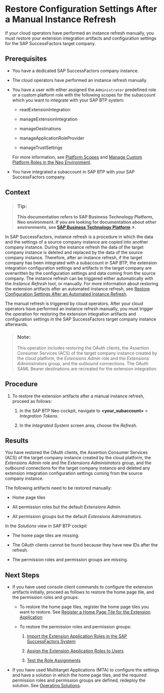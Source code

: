 <!-- loio45d048169c504a6a97d9a2ad0bb32389 -->

# Restore Configuration Settings After a Manual Instance Refresh

If your cloud operators have performed an instance refresh manually, you must restore your extension integration artifacts and configuration settings for the SAP SuccessFactors target company.



## Prerequisites

-   You have a dedicated SAP SuccessFactors company instance.

-   The cloud operators have performed an instance refresh manually.

-   You have a user with either assigned the `Administrator` predefined role or a custom platform role with the following scopes for the subaccount which you want to integrate with your SAP BTP system:

    -   readExtensionIntegration

    -   manageExtensionIntegration

    -   manageDestinations

    -   manageApplicationRoleProvider

    -   manageTrustSettings


    For more information, see [Platform Scopes](https://help.sap.com/viewer/65de2977205c403bbc107264b8eccf4b/Cloud/en-US/f2260746ed8e446fafdeaaa8ab43e307.html) and [Manage Custom Platform Roles in the Neo Environment](https://help.sap.com/viewer/65de2977205c403bbc107264b8eccf4b/Cloud/en-US/ede5f721e78e4d678c87c8a200c564ca.html).

-   You have integrated a subaccount in SAP BTP with your SAP SuccessFactors company.



## Context

> ### Tip:  
> **This documentation refers to SAP Business Technology Platform, Neo environment. If you are looking for documentation about other environments, see [SAP Business Technology Platform](https://help.sap.com/viewer/65de2977205c403bbc107264b8eccf4b/Cloud/en-US/6a2c1ab5a31b4ed9a2ce17a5329e1dd8.html "SAP Business Technology Platform (SAP BTP) is an integrated offering comprised of four technology portfolios: database and data management, application development and integration, analytics, and intelligent technologies. The platform offers users the ability to turn data into business value, compose end-to-end business processes, and build and extend SAP applications quickly.") :arrow_upper_right:.**

In SAP SuccessFactors, instance refresh is a procedure in which the data and the settings of a source company instance are copied into another company instance. During the instance refresh the data of the target company instance is deleted and replaced by the data of the source company instance. Therefore, after an instance refresh, if the target company has been integrated with a subaccount in SAP BTP, the extension integration configuration settings and artifacts in the target company are overwritten by the configuration settings and data coming from the source company. The instance refresh can be triggered either automatically with the *Instance Refresh* tool, or manually. For more information about restoring the extension artifacts after an automated instance refresh, see [Restore Configuration Settings After an Automated Instance Refresh](restore-configuration-settings-after-an-automated-instance-refresh-e4ad14c.md).

The manual refresh is triggered by cloud operators. After your cloud operators have performed an instance refresh manually, you must trigger the operation for restoring the extension integration artifacts and configuration settings in the SAP SuccessFactors target company instance afterwards.

> ### Note:  
> This operation includes restoring the OAuth clients, the Assertion Consumer Services \(ACS\) of the target company instance created by the cloud platform, the *Extensions Admin* role and the *Extensions Administrators* group, and the outbound connections. The OAuth SAML Bearer destinations are recreated for the extension integration.



## Procedure

1.  To restore the extension artifacts after a manual instance refresh, proceed as follows:

    1.  In the SAP BTP Neo cockpit, navigate to **<your\_subaccount\>** \> *Integration Tokens*.

    2.  In the *Integrated System* screen area, choose the *Refresh*.





## Results

You have restored the OAuth clients, the Assertion Consumer Services \(ACS\) of the target company instance created by the cloud platform, the *Extensions Admin* role and the *Extensions Administrators* group, and the outbound connections for the target company instance and deleted any extension integration configuration settings coming from the source company instance.

The following artifacts need to be restored manually:

-   Home page tiles

-   All permission roles but the default *Extensions Admin*.

-   All permission groups but the default *Extensions Administrators*.


In the *Solutions* view in SAP BTP cockpit

-   The home page tiles are missing.

-   The OAuth clients cannot be found because they have new IDs after the refresh.

-   The permission roles and permission groups are missing.




<a name="loio45d048169c504a6a97d9a2ad0bb32389__postreq_k3t_s3x_z4b"/>

## Next Steps

-   If you have used console client commands to configure the extension artifacts initially, proceed as follows to restore the home page tile, and the permission roles and groups:

    -   To restore the home page tiles, register the home page tiles you want to restore. See [Register a Home Page Tile for the Extension Application](register-a-home-page-tile-for-the-extension-application-6648ccf.md)

    -   To restore the permission roles and permission groups:
        1.  [Import the Extension Application Roles in the SAP SuccessFactors System](import-the-extension-application-roles-in-the-sap-successfactors-system-f0ed89f.md)

        2.  [Assign the Extension Application Roles to Users](assign-the-extension-application-roles-to-users-d838fff.md)
        3.  [Test the Role Assignments](test-the-role-assignments-00f238b.md)


-   If you have used Multitarget Applications \(MTA\) to configure the settings and have a solution in which the home page tiles, and the required permission roles and permission groups are defined, redeploy the solution. See [Operating Solutions](../30-development-neo/operating-solutions-2abf7d4.md).

